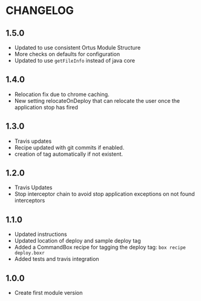 CHANGELOG
=========

## 1.5.0
* Updated to use consistent Ortus Module Structure
* More checks on defaults for configuration
* Updated to use `getFileInfo` instead of java core

## 1.4.0
* Relocation fix due to chrome caching.
* New setting relocateOnDeploy that can relocate the user once the application stop has fired

## 1.3.0
* Travis updates
* Recipe updated with git commits if enabled.
* creation of tag automatically if not existent.

## 1.2.0
* Travis Updates
* Stop interceptor chain to avoid stop application exceptions on not found interceptors

## 1.1.0
* Updated instructions
* Updated location of deploy and sample deploy tag
* Added a CommandBox recipe for tagging the deploy tag: `box recipe deploy.boxr`
* Added tests and travis integration

## 1.0.0
* Create first module version